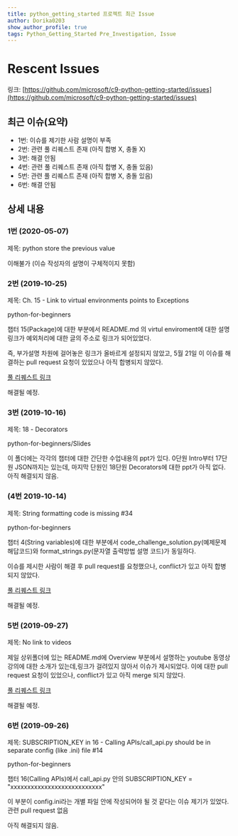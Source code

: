 ```yaml
---
title: python_getting_started 프로젝트 최근 Issue
author: Dorika0203
show_author_profile: true
tags: Python_Getting_Started Pre_Investigation, Issue
---
```


Rescent Issues
==============================

링크: [https://github.com/microsoft/c9-python-getting-started/issues](https://github.com/microsoft/c9-python-getting-started/issues)

## 최근 이슈(요약)
- 1번: 이슈를 제기한 사람 설명이 부족
- 2번: 관련 풀 리퀘스트 존재 (아직 합병 X, 충돌 X)
- 3번: 해결 안됨
- 4번:  관련 풀 리퀘스트 존재 (아직 합병 X, 충돌 있음)
- 5번: 관련 풀 리퀘스트 존재 (아직 합병 X, 충돌 있음)
- 6번: 해결 안됨

## 상세 내용


### 1번 (2020-05-07)

제목: python store the previous value

이해불가 (이슈 작성자의 설명이 구체적이지 못함)


### 2번 (2019-10-25)

제목: Ch. 15 - Link to virtual environments points to Exceptions

python-for-beginners

챕터 15(Package)에 대한 부분에서 README.md 의 virtul enviroment에 대한 설명 링크가 예외처리에 대한 글의 주소로 링크가 되어있었다.

즉, 부가설명 차원에 걸어놓은 링크가 올바르게 설정되지 않았고, 5월 21일 이 이슈를 해결하는 pull request 요청이 있었으나 아직 합병되지 않았다.

[풀 리퀘스트 링크](https://github.com/microsoft/c9-python-getting-started/pull/56)

해결될 예정.



### 3번 (2019-10-16)

제목: 18 - Decorators

python-for-beginners/Slides

이 폴더에는 각각의 챕터에 대한 간단한 수업내용의 ppt가 있다.
0단원 Intro부터 17단원 JSON까지는 있는데, 마지막 단원인 18단원 Decorators에 대한 ppt가 아직 없다.
아직 해결되지 않음.


### (4번 2019-10-14)

제목: String formatting code is missing #34

python-for-beginners

챕터 4(String variables)에 대한 부분에서 code_challenge_solution.py(예제문제 해답코드)와 format_strings.py(문자열 출력방법 설명 코드)가 동일하다.

이슈를 제시한 사람이 해결 후 pull request를 요청했으나, conflict가 있고 아직 합병되지 않았다.

[풀 리퀘스트 링크](https://github.com/microsoft/c9-python-getting-started/pull/30/commits/10b506c03bdbb0e4a95136613a0a65534a0d76bc)

해결될 예정.


### 5번 (2019-09-27)

제목: No link to videos

제일 상위폴더에 있는 README.md에 Overview 부분에서 설명하는 youtube 동영상 강의에 대한 소개가 있는데,링크가 걸려있지 않아서 이슈가 제시되었다. 이에 대한 pull request 요청이 있었으나, conflict가 있고 아직 merge 되지 않았다.

[풀 리퀘스트 링크](https://github.com/microsoft/c9-python-getting-started/pull/27)

해결될 예정.


### 6번 (2019-09-26)

제목: SUBSCRIPTION_KEY in 16 - Calling APIs/call_api.py should be in separate config (like .ini) file #14

python-for-beginners

챕터 16(Calling APIs)에서 call_api.py 안의 SUBSCRIPTION_KEY = "xxxxxxxxxxxxxxxxxxxxxxxxxxx"

이 부분이 config.ini라는 개별 파일 안에 작성되어야 될 것 같다는 이슈 제기가 있었다. 관련 pull request 없음

아직 해결되지 않음.
